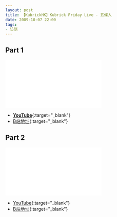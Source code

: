 ```yaml
---
layout: post
title: 【KubrickHK】Kubrick Friday Live - 五條人
date: 2009-10-07 22:00
tags:
- 访谈
---
```


## Part 1 
<div class="iframe-container">
<iframe class="responsive-iframe" src="//player.bilibili.com/player.html?aid=627607553&bvid=BV1Tt4y1e7sd&cid=249061535&page=1" frameborder="no" allowfullscreen="true"></iframe>
</div>

* [**YouTube**](https://www.youtube.com/watch?v=HrZAfdEhoak&list=RDfKbSimT5xIM&index=7){:target="_blank"}
* [B站地址](https://www.bilibili.com/video/BV1Tt4y1e7sd?p=1){:target="_blank"}

## Part 2
<div class="iframe-container">
<iframe class="responsive-iframe" src="//player.bilibili.com/player.html?aid=627607553&bvid=BV1Tt4y1e7sd&cid=249061560&page=2" frameborder="no" allowfullscreen="true"></iframe>
</div>

* [YouTube](https://www.youtube.com/watch?v=fKbSimT5xIM&list=RDfKbSimT5xIM&index=1){:target="_blank"}
* [B站地址](https://www.bilibili.com/video/BV1Tt4y1e7sd?p=2){:target="_blank"}
